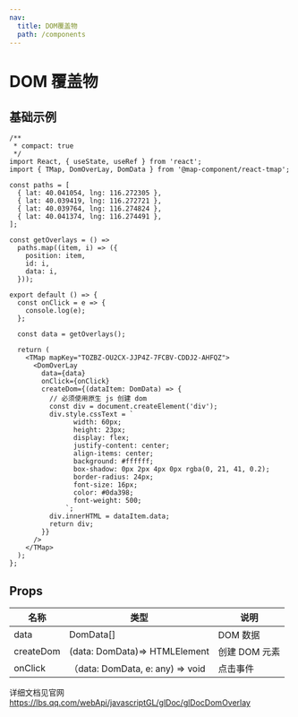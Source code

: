 ```yaml
---
nav:
  title: DOM覆盖物
  path: /components
---
```


# DOM 覆盖物

## 基础示例

```tsx
/**
 * compact: true
 */
import React, { useState, useRef } from 'react';
import { TMap, DomOverLay, DomData } from '@map-component/react-tmap';

const paths = [
  { lat: 40.041054, lng: 116.272305 },
  { lat: 40.039419, lng: 116.272721 },
  { lat: 40.039764, lng: 116.274824 },
  { lat: 40.041374, lng: 116.274491 },
];

const getOverlays = () =>
  paths.map((item, i) => ({
    position: item,
    id: i,
    data: i,
  }));

export default () => {
  const onClick = e => {
    console.log(e);
  };

  const data = getOverlays();

  return (
    <TMap mapKey="TOZBZ-OU2CX-JJP4Z-7FCBV-CDDJ2-AHFQZ">
      <DomOverLay
        data={data}
        onClick={onClick}
        createDom={(dataItem: DomData) => {
          // 必须使用原生 js 创建 dom
          const div = document.createElement('div');
          div.style.cssText = `
                width: 60px;
                height: 23px;
                display: flex;
                justify-content: center;
                align-items: center;
                background: #ffffff;
                box-shadow: 0px 2px 4px 0px rgba(0, 21, 41, 0.2);
                border-radius: 24px;
                font-size: 16px;
                color: #0da398;
                font-weight: 500;
              `;
          div.innerHTML = dataItem.data;
          return div;
        }}
      />
    </TMap>
  );
};
```

## Props

| 名称      | 类型                             | 说明          |
| --------- | -------------------------------- | ------------- |
| data      | DomData[]                        | DOM 数据      |
| createDom | (data: DomData)=> HTMLElement    | 创建 DOM 元素 |
| onClick   | （data: DomData, e: any) => void | 点击事件      |

详细文档见官网 https://lbs.qq.com/webApi/javascriptGL/glDoc/glDocDomOverlay

